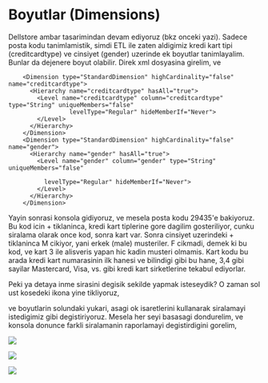 # Boyutlar (Dimensions)

Dellstore ambar tasarimindan devam ediyoruz (bkz onceki yazi). Sadece
posta kodu tanimlamistik, simdi ETL ile zaten aldigimiz kredi kart
tipi (creditcardtype) ve cinsiyet (gender) uzerinde ek boyutlar
tanimlayalim. Bunlar da dejenere boyut olabilir. Direk xml dosyasina
girelim, ve

```
    <Dimension type="StandardDimension" highCardinality="false" name="creditcardtype">
      <Hierarchy name="creditcardtype" hasAll="true">
        <Level name="creditcardtype" column="creditcardtype" type="String" uniqueMembers="false"
                 levelType="Regular" hideMemberIf="Never">
        </Level>
      </Hierarchy>
    </Dimension>
    <Dimension type="StandardDimension" highCardinality="false" name="gender">
      <Hierarchy name="gender" hasAll="true">
        <Level name="gender" column="gender" type="String" uniqueMembers="false"
 
          levelType="Regular" hideMemberIf="Never">
        </Level>
      </Hierarchy>
    </Dimension>
```

Yayin sonrasi konsola gidiyoruz, ve mesela posta kodu 29435'e
bakiyoruz. Bu kod icin + tiklaninca, kredi kart tiplerine gore dagilim
gosteriliyor, cunku siralama olarak once kod, sonra kart var. Sonra
cinsiyet uzerindeki + tiklaninca M cikiyor, yani erkek (male)
musteriler. F cikmadi, demek ki bu kod, ve kart 3 ile alisveris yapan
hic kadin musteri olmamis. Kart kodu bu arada kredi kart numarasinin
ilk hanesi ve bilindigi gibi bu hane, 3,4 gibi sayilar Mastercard,
Visa, vs. gibi kredi kart sirketlerine tekabul ediyorlar.

Peki ya detaya inme sirasini degisik sekilde yapmak isteseydik? O
zaman sol ust kosedeki ikona yine tikliyoruz,

ve boyutlarin solundaki yukari, asagi ok isaretlerini kullanarak
siralamayi istedigimiz gibi degistiriyoruz. Mesela her seyi basasagi
dondurelim, ve konsola donunce farkli siralamanin raporlamayi
degistirdigini gorelim,

![](Screenshot+at+2012-04-26+14:28:41.png)

![](Screenshot+at+2012-04-26+14:29:29.png)

![](Screenshot+at+2012-04-26+14:32:42.png)

